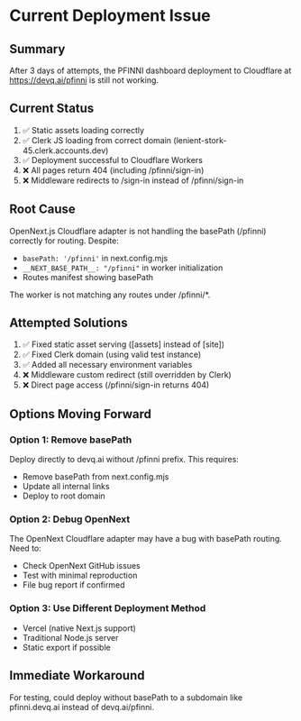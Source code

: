 # Current Deployment Issue

## Summary
After 3 days of attempts, the PFINNI dashboard deployment to Cloudflare at https://devq.ai/pfinni is still not working.

## Current Status
1. ✅ Static assets loading correctly
2. ✅ Clerk JS loading from correct domain (lenient-stork-45.clerk.accounts.dev)
3. ✅ Deployment successful to Cloudflare Workers
4. ❌ All pages return 404 (including /pfinni/sign-in)
5. ❌ Middleware redirects to /sign-in instead of /pfinni/sign-in

## Root Cause
OpenNext.js Cloudflare adapter is not handling the basePath (/pfinni) correctly for routing. Despite:
- `basePath: '/pfinni'` in next.config.mjs
- `__NEXT_BASE_PATH__: "/pfinni"` in worker initialization
- Routes manifest showing basePath

The worker is not matching any routes under /pfinni/*.

## Attempted Solutions
1. ✅ Fixed static asset serving ([assets] instead of [site])
2. ✅ Fixed Clerk domain (using valid test instance)
3. ✅ Added all necessary environment variables
4. ❌ Middleware custom redirect (still overridden by Clerk)
5. ❌ Direct page access (/pfinni/sign-in returns 404)

## Options Moving Forward

### Option 1: Remove basePath
Deploy directly to devq.ai without /pfinni prefix. This requires:
- Remove basePath from next.config.mjs
- Update all internal links
- Deploy to root domain

### Option 2: Debug OpenNext
The OpenNext Cloudflare adapter may have a bug with basePath routing. Need to:
- Check OpenNext GitHub issues
- Test with minimal reproduction
- File bug report if confirmed

### Option 3: Use Different Deployment Method
- Vercel (native Next.js support)
- Traditional Node.js server
- Static export if possible

## Immediate Workaround
For testing, could deploy without basePath to a subdomain like pfinni.devq.ai instead of devq.ai/pfinni.